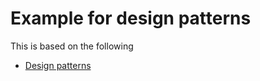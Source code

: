 # Example for design patterns

This is based on the following

- [Design patterns](https://cs.lmu.edu/~ray/notes/designpatterns/)
